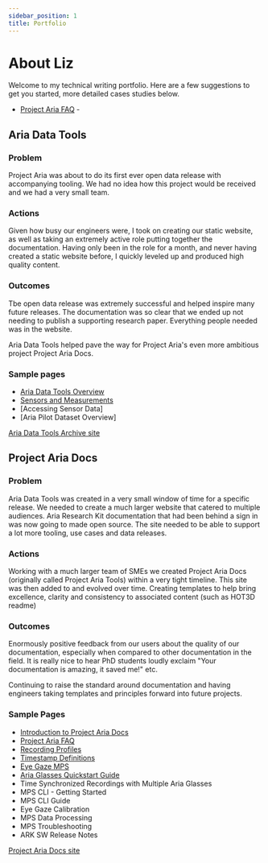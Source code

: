 ```yaml
---
sidebar_position: 1
title: Portfolio
---
```


# About Liz

Welcome to my technical writing portfolio. Here are a few suggestions to get you started, more detailed cases studies below.

* [Project Aria FAQ](/aria_docs/faq.mdx) - 


## Aria Data Tools
### Problem
Project Aria was about to do its first ever open data release with accompanying tooling. We had no idea how this project would be received and we had a very small team. 

### Actions
Given how busy our engineers were, I took on creating our static website, as well as taking an extremely active role putting together the documentation. Having only been in the role for a month, and never having created a static website before, I quickly leveled up and produced high quality content.

### Outcomes

Tbe open data release was extremely successful and helped inspire many future releases. The documentation was so clear that we ended up not needing to publish a supporting research paper. Everything people needed was in the website. 

Aria Data Tools helped pave the way for Project Aria's even more ambitious project Project Aria Docs.

### Sample pages
* [Aria Data Tools Overview](/adt/adt_overview.mdx)
* [Sensors and Measurements](/adt/sensors-measurements.mdx)
* [Accessing Sensor Data]
* [Aria Pilot Dataset Overview]

[Aria Data Tools Archive site](https://facebookresearch.github.io/Aria_data_tools/docs/overview/)


## Project Aria Docs
### Problem
Aria Data Tools was created in a very small window of time for a specific release. We needed to create a much larger website that catered to multiple audiences. Aria Research Kit documentation that had been behind a sign in was now going to made open source. The site needed to be able to support a lot more tooling, use cases and data releases.

### Actions
Working with a much larger team of SMEs we created Project Aria Docs (originally called Project Aria Tools) within a very tight timeline. This site was then added to and evolved over time. Creating templates to help bring excellence, clarity and consistency to associated content (such as HOT3D readme)

### Outcomes
Enormously positive feedback from our users about the quality of our documentation, especially when compared to other documentation in the field. It is really nice to hear PhD students loudly exclaim "Your documentation is amazing, it saved me!" etc.

Continuing to raise the standard around documentation and having engineers taking templates and principles forward into future projects.

### Sample Pages

* [Introduction to Project Aria Docs](/aria_docs/intro.md)
* [Project Aria FAQ](/aria_docs/faq.mdx)
* [Recording Profiles](/aria_docs/recording_profiles.mdx)
* [Timestamp Definitions](/aria_docs/timestamps_in_aria_vrs.mdx)
* [Eye Gaze MPS](/aria_docs/mps_eye_gaze.mdx)
* [Aria Glasses Quickstart Guide](/aria_docs/ARK_quickstart.mdx)
* Time Synchronized Recordings with Multiple Aria Glasses
* MPS CLI - Getting Started
* MPS CLI Guide
* Eye Gaze Calibration
* MPS Data Processing
* MPS Troubleshooting
* ARK SW Release Notes





[Project Aria Docs site](https://facebookresearch.github.io/projectaria_tools/docs/intro)
